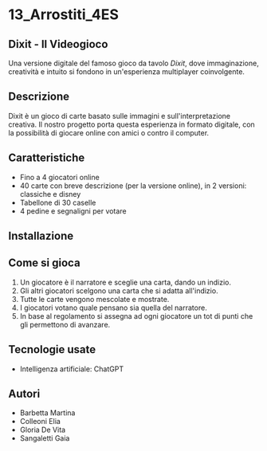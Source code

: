 # 13_Arrostiti_4ES

## Dixit - Il Videogioco
Una versione digitale del famoso gioco da tavolo *Dixit*, dove immaginazione, creatività e intuito si fondono in un'esperienza multiplayer coinvolgente.

## Descrizione
Dixit è un gioco di carte basato sulle immagini e sull'interpretazione creativa. Il nostro progetto porta questa esperienza in formato digitale, con la possibilità di giocare online con amici o contro il computer.

## Caratteristiche
* Fino a 4 giocatori online
* 40 carte con breve descrizione (per la versione online), in 2 versioni: classiche e disney
* Tabellone di 30 caselle
* 4 pedine e segnaligni per votare

## Installazione


## Come si gioca
1. Un giocatore è il narratore e sceglie una carta, dando un indizio.
2. Gli altri giocatori scelgono una carta che si adatta all'indizio.
3. Tutte le carte vengono mescolate e mostrate.
4. I giocatori votano quale pensano sia quella del narratore.
5. In base al regolamento si assegna ad ogni giocatore un tot di punti che gli permettono di avanzare.

## Tecnologie usate
* Intelligenza artificiale: ChatGPT

## Autori
* Barbetta Martina
* Colleoni Elia
* Gloria De Vita
* Sangaletti Gaia

